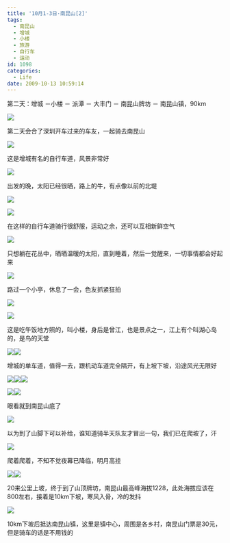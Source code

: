 ```yaml
---
title: '10月1-3日·南昆山[2]'
tags:
  - 南昆山
  - 增城
  - 小楼
  - 旅游
  - 自行车
  - 运动
id: 1098
categories:
  - Life
date: 2009-10-13 10:59:14
---
```


第二天：增城 －小楼 － 派潭 － 大丰门 － 南昆山牌坊 － 南昆山镇，90km

![](/images/2009/10/13_201002071559511585_6813.jpg)

第二天会合了深圳开车过来的车友，一起骑去南昆山

![](/images/2009/10/13_201002071600345771_6814.jpg)

这是增城有名的自行车道，风景非常好

![](/images/2009/10/13_201002071602077115_6815.jpg)

出发的晚，太阳已经很晒，路上的牛，有点像以前的北堤

![](/images/2009/10/13_201002071602580101_6816.jpg)

![](/images/2009/10/13_201002071603487026_6817.jpg)

在这样的自行车道骑行很舒服，运动之余，还可以互相新鲜空气

![](/images/2009/10/13_201002071605162812_6818.jpg)

只想躺在花丛中，晒晒温暖的太阳，直到睡着，然后一觉醒来，一切事情都会好起来

![](/images/2009/10/13_201002071616536284_6819.jpg)

路过一个小亭，休息了一会，色友抓紧狂拍

![](/images/2009/10/13_201002071617392645_6820.jpg)

![](/images/2009/10/13_201002071618003365_6821.jpg)

这是吃午饭地方照的，叫小楼，身后是曾江，也是景点之一，江上有个叫湖心岛的，是鸟的天堂

![](/images/2009/10/13_201002071619070310_6822.jpg)![](/images/2009/10/13_201002071623446183_6823.jpg)

增城的单车道，值得一去，跟机动车道完全隔开，有上坡下坡，沿途风光无限好

![](/images/2009/10/13_201002071629554306_6824.jpg)![](/images/2009/10/13_201002071630170083_6825.jpg)![](/images/2009/10/13_201002071630576100_6826.jpg)

![](/images/2009/10/13_201002071631336688_6827.jpg)![](/images/2009/10/13_201002071632011162_6828.jpg)

眼看就到南昆山底了

![](/images/2009/10/13_201002071634197841_6829.jpg)

以为到了山脚下可以补给，谁知道骑半天队友才冒出一句，我们已在爬坡了，汗

![](/images/2009/10/13_201002071634427251_6830.jpg)

爬着爬着，不知不觉夜幕已降临，明月高挂

![](/images/2009/10/13_201002071635514547_6831.jpg)![](/images/2009/10/13_201002071637051001_6832.jpg)

20来公里上坡，终于到了山顶牌坊，南昆山最高峰海拔1228，此处海拔应该在800左右，接着是10km下坡，寒风入骨，冷的发抖

![](/images/2009/10/13_201002071637544287_6833.jpg)

10km下坡后抵达南昆山镇，这里是镇中心，周围是各乡村，南昆山门票是30元，但是骑车的话是不用钱的